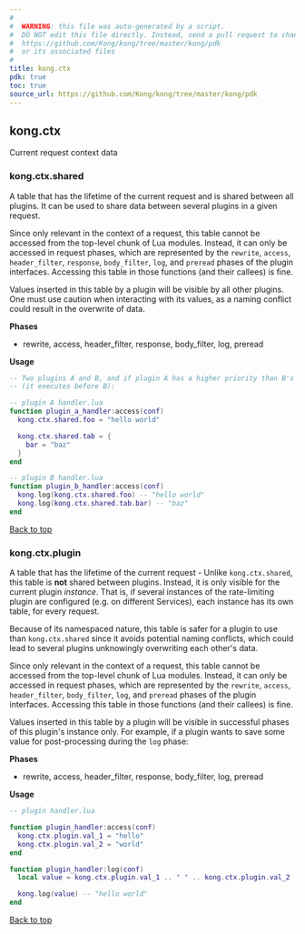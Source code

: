 ```yaml
---
#
#  WARNING: this file was auto-generated by a script.
#  DO NOT edit this file directly. Instead, send a pull request to change
#  https://github.com/Kong/kong/tree/master/kong/pdk
#  or its associated files
#
title: kong.ctx
pdk: true
toc: true
source_url: https://github.com/Kong/kong/tree/master/kong/pdk
---
```


## kong.ctx

Current request context data



### kong.ctx.shared

A table that has the lifetime of the current request and is shared between
 all plugins.  It can be used to share data between several plugins in a given
 request.

 Since only relevant in the context of a request, this table cannot be
 accessed from the top-level chunk of Lua modules. Instead, it can only be
 accessed in request phases, which are represented by the `rewrite`,
 `access`, `header_filter`, `response`, `body_filter`, `log`, and `preread` phases of
 the plugin interfaces. Accessing this table in those functions (and their
 callees) is fine.

 Values inserted in this table by a plugin will be visible by all other
 plugins.  One must use caution when interacting with its values, as a naming
 conflict could result in the overwrite of data.


**Phases**

* rewrite, access, header_filter, response, body_filter, log, preread

**Usage**

``` lua
-- Two plugins A and B, and if plugin A has a higher priority than B's
-- (it executes before B):

-- plugin A handler.lua
function plugin_a_handler:access(conf)
  kong.ctx.shared.foo = "hello world"

  kong.ctx.shared.tab = {
    bar = "baz"
  }
end

-- plugin B handler.lua
function plugin_b_handler:access(conf)
  kong.log(kong.ctx.shared.foo) -- "hello world"
  kong.log(kong.ctx.shared.tab.bar) -- "baz"
end
```

[Back to top](#kongctx)


### kong.ctx.plugin

A table that has the lifetime of the current request - Unlike
 `kong.ctx.shared`, this table is **not** shared between plugins.
 Instead, it is only visible for the current plugin _instance_.
 That is, if several instances of the rate-limiting plugin
 are configured (e.g. on different Services), each instance has its
 own table, for every request.

 Because of its namespaced nature, this table is safer for a plugin to use
 than `kong.ctx.shared` since it avoids potential naming conflicts, which
 could lead to several plugins unknowingly overwriting each other's data.

 Since only relevant in the context of a request, this table cannot be
 accessed from the top-level chunk of Lua modules. Instead, it can only be
 accessed in request phases, which are represented by the `rewrite`,
 `access`, `header_filter`, `body_filter`, `log`, and `preread` phases
 of the plugin interfaces. Accessing this table in those functions (and
 their callees) is fine.

 Values inserted in this table by a plugin will be visible in successful
 phases of this plugin's instance only. For example, if a plugin wants to
 save some value for post-processing during the `log` phase:


**Phases**

* rewrite, access, header_filter, response, body_filter, log, preread

**Usage**

``` lua
-- plugin handler.lua

function plugin_handler:access(conf)
  kong.ctx.plugin.val_1 = "hello"
  kong.ctx.plugin.val_2 = "world"
end

function plugin_handler:log(conf)
  local value = kong.ctx.plugin.val_1 .. " " .. kong.ctx.plugin.val_2

  kong.log(value) -- "hello world"
end
```

[Back to top](#kongctx)
